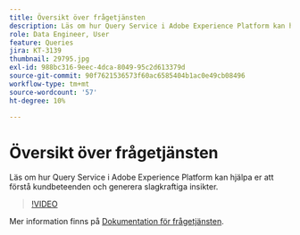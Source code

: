 ```yaml
---
title: Översikt över frågetjänsten
description: Läs om hur Query Service i Adobe Experience Platform kan hjälpa er att förstå kundbeteenden och generera slagkraftiga insikter.
role: Data Engineer, User
feature: Queries
jira: KT-3139
thumbnail: 29795.jpg
exl-id: 988bc316-9eec-4dca-8049-95c2d613379d
source-git-commit: 90f7621536573f60ac6585404b1ac0e49cb08496
workflow-type: tm+mt
source-wordcount: '57'
ht-degree: 10%

---
```


# Översikt över frågetjänsten

Läs om hur Query Service i Adobe Experience Platform kan hjälpa er att förstå kundbeteenden och generera slagkraftiga insikter.

>[!VIDEO](https://video.tv.adobe.com/v/29795?quality=12&learn=on)

Mer information finns på [Dokumentation för frågetjänsten](https://experienceleague.adobe.com/docs/experience-platform/query/home.html?lang=sv).
